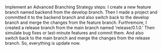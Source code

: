Implement an Advanced Branching Strategy steps:
I create a new feature branch named backend from the develop branch. 
Then I made a project and committed it to the backend branch and also switch back to the develop branch and merge the changes from the feature branch. 
Furthremore, I created a release branch from the main branch named 'release/0.1.0.' Then simulate bug fixes or last-minute features and commit them. And also switch back to the main branch and merge the changes from the release branch. 
So, everything is update now.